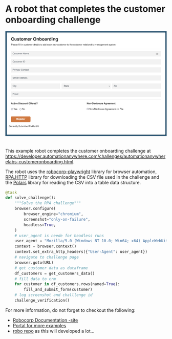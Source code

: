 # A robot that completes the customer onboarding challenge

<img src="images/crm-web-app.png" style="margin-bottom:20px" alt="crm">

This example robot completes the customer onboarding challenge at <https://developer.automationanywhere.com/challenges/automationanywherelabs-customeronboarding.html>.

The robot uses the [robocorp-playwright](https://robocorp.com/docs/python/robocorp/robocorp-browser) library for browser automation, [RPA.HTTP](https://robocorp.com/docs/libraries/rpa-framework/rpa-http) library for downloading the CSV file used in the challenge and the [Polars](https://pola-rs.github.io/polars/py-polars/html/index.html) library for reading the CSV into a table data structure.

```python
@task
def solve_challenge():
    """Solve the RPA challenge"""
    browser.configure(
        browser_engine="chromium",
        screenshot="only-on-failure",
        headless=True,
    )
    # user_agent is neede for headless runs
    user_agent = "Mozilla/5.0 (Windows NT 10.0; Win64; x64) AppleWebKit/537.36 (KHTML, like Gecko) Chrome/120.0.0.0 Safari/537.36"
    context = browser.context()
    context.set_extra_http_headers({"User-Agent": user_agent})
    # navigate to challenge page
    browser.goto(URL)
    # get customer data as dataframe
    df_customers = get_customers_data()
    # fill data to crm
    for customer in df_customers.rows(named=True):
        fill_and_submit_form(customer)
    # log screenshot and challlenge id
    challenge_verification()
```

For more information, do not forget to checkout the following:

* [Robocorp Documentation -site](https://robocorp.com/docs/python/robocorp)
* [Portal for more examples](https://robocorp.com/portal)
* [robo repo](https://github.com/robocorp/robo) as this will developed a lot...
